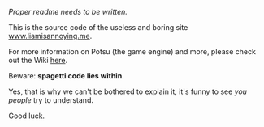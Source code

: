 _Proper readme needs to be written._

This is the source code of the useless and boring site www.liamisannoying.me.

For more information on Potsu (the game engine) and more, please check out the Wiki [here](https://github.com/The-Liamisannoying-Foundation/liamisannoyingme/wiki).

Beware: **spagetti code lies within**.

Yes, that is why we can't be bothered to explain it, it's funny to see _you people_ try to understand.

Good luck.
